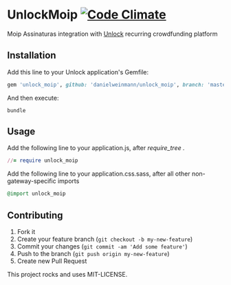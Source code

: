 # UnlockMoip [![Code Climate](https://codeclimate.com/github/danielweinmann/unlock_moip.png)](https://codeclimate.com/github/danielweinmann/unlock_moip)

Moip Assinaturas integration with [Unlock](http://github.com/danielweinmann/unlock) recurring crowdfunding platform

## Installation

Add this line to your Unlock application's Gemfile:

``` ruby
gem 'unlock_moip', github: 'danielweinmann/unlock_moip', branch: 'master'
```

And then execute:

``` terminal
bundle
```

## Usage

Add the following line to your application.js, after _require_tree ._

``` ruby
//= require unlock_moip
```

Add the following line to your application.css.sass, after all other non-gateway-specific imports

``` ruby
@import unlock_moip
```

## Contributing

1. Fork it
2. Create your feature branch (`git checkout -b my-new-feature`)
3. Commit your changes (`git commit -am 'Add some feature'`)
4. Push to the branch (`git push origin my-new-feature`)
5. Create new Pull Request


This project rocks and uses MIT-LICENSE.
